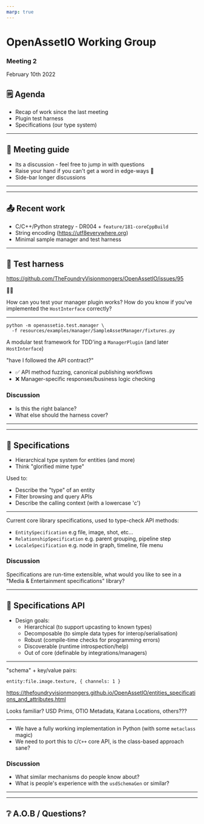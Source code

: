 ```yaml
---
marp: true
---
```


# OpenAssetIO Working Group

### Meeting 2

February 10th 2022

## 🗒 Agenda

- Recap of work since the last meeting
- Plugin test harness
- Specifications (our type system)

---

## 🤚 Meeting guide

- Its a discussion - feel free to jump in with questions
- Raise your hand if you can't get a word in edge-ways 👀
- Side-bar longer discussions

---
---

## 📤 Recent work

- C/C++/Python strategy - DR004 + `feature/181-coreCppBuild`
- String encoding (https://utf8everywhere.org)
- Minimal sample manager and test harness

---

## 🧪 Test harness

https://github.com/TheFoundryVisionmongers/OpenAssetIO/issues/95

🐓🥚

How can you test your manager plugin works?
How do you know if you've implemented the `HostInterface` correctly?

---

```
python -m openassetio.test.manager \
  -f resources/examples/manager/SampleAssetManager/fixtures.py
```

A modular test framework for TDD'ing a `ManagerPlugin` (and later `HostInterface`)

 "have I followed the API contract?"

- ✅ API method fuzzing, canonical publishing workflows
- ❌ Manager-specific responses/business logic checking

### Discussion

- Is this the right balance?
- What else should the harness cover?

---
---

## 🔩 Specifications

- Hierarchical type system for entities (and more)
- Think "glorified mime type"

Used to:

- Describe the "type" of an entity
- Filter browsing and query APIs
- Describe the calling context (with a lowercase 'c')

---

Current core library specifications, used to type-check API methods:

- `EntitySpecification` e.g file, image, shot, etc...
- `RelationshipSpecification`  e.g. parent grouping, pipeline step
- `LocaleSpecification` e.g. node in graph, timeline, file menu

### Discussion

Specifications are run-time extensible, what would you like to see in
a "Media & Entertainment specifications" library?

---

## 🔩 Specifications API

- Design goals:
  - Hierarchical (to support upcasting to known types)
  - Decomposable (to simple data types for interop/serialisation)
  - Robust (compile-time checks for programming errors)
  - Discoverable (runtime introspection/help)
  - Out of core (definable by integrations/managers)

---

"schema" + key/value pairs:
```
entity:file.image.texture, { channels: 1 }
```

https://thefoundryvisionmongers.github.io/OpenAssetIO/entities_specifications_and_attributes.html

Looks familiar? USD Prims, OTIO Metadata, Katana Locations, others???

---

- We have a fully working implementation in Python (with some `metaclass` magic)
- We need to port this to `C`/`C++` core API, is the class-based approach sane?


### Discussion
- What similar mechanisms do people know about?
- What is people's experience with the `usdSchemaGen` or similar?

---
---

## ❔ A.O.B / Questions?